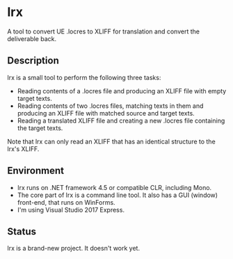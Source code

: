 # lrx
A tool to convert UE .locres to XLIFF for translation and convert the deliverable back.

## Description

lrx is a small tool to perform the following three tasks:
* Reading contents of a .locres file and producing an XLIFF file with empty target texts.
* Reading contents of two .locres files, matching texts in them and producing an XLIFF file with matched source and target texts.
* Reading a translated XLIFF file and creating a new .locres file containing the target texts.

Note that lrx can only read an XLIFF that has an identical structure to the lrx's XLIFF.

## Environment

* lrx runs on .NET framework 4.5 or compatible CLR, including Mono.
* The core part of lrx is a command line tool.  It also has a GUI (window) front-end, that runs on WinForms.
* I'm using Visual Studio 2017 Express.

## Status

lrx is a brand-new project.  It doesn't work yet.
